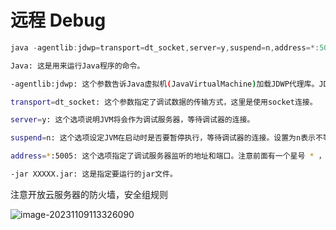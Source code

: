 # 远程 Debug

```java
java -agentlib:jdwp=transport=dt_socket,server=y,suspend=n,address=*:5005 -jar XXXXX.jar
```

```bash
Java: 这是用来运行Java程序的命令。

-agentlib:jdwp: 这个参数告诉Java虚拟机(JavaVirtualMachine)加载JDWP代理库。JDWP代理库能够让你通过JDWP协议进行调试。

transport=dt_socket: 这个参数指定了调试数据的传输方式，这里是使用socket连接。

server=y: 这个选项说明JVM将会作为调试服务器，等待调试器的连接。

suspend=n: 这个选项设定JVM在启动时是否要暂停执行，等待调试器的连接。设置为n表示不等待调试器即开始执行。

address=*:5005: 这个选项指定了调试服务器监听的地址和端口。注意前面有一个星号 * ，表示接受任何IP地址的调试请求。

-jar XXXXX.jar: 这是指定要运行的jar文件。
```

注意开放云服务器的防火墙，安全组规则

![image-20231109113326090](https://attach.blog.wen7.online/202311091133202.png)